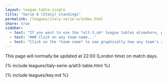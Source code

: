 ```yaml
---
layout: league-table-single
title: "Serie A (Italy) standings"
permalink: /leagues/italy-serie-a/index.html
share: true
sidebar:
  - text: "If you want to use the *alt-3.uk* league tables elsewhere, please be sure to read the [License and Disclaimer](/about/license) page first."
  - text: "### Click on any team name..."
  - text: "Click on the *team name* to see graphically how any team's schedule strength evolves through the season."
---
```


This page will normally be updated at 22:00 (London time) on match days.

{% include leagues/italy-serie-a/alt3-table.html %}

{% include leagues/key.md %}